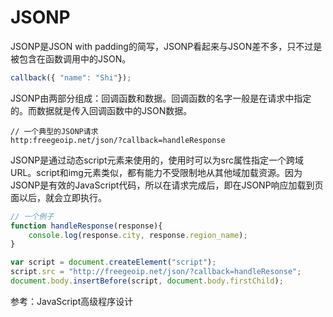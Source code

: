 # JSONP

JSONP是JSON with padding的简写，JSONP看起来与JSON差不多，只不过是被包含在函数调用中的JSON。

```js
callback({ "name": "Shi"});
```

JSONP由两部分组成：回调函数和数据。回调函数的名字一般是在请求中指定的。而数据就是传入回调函数中的JSON数据。

```http
// 一个典型的JSONP请求
http:freegeoip.net/json/?callback=handleResponse
```

JSONP是通过动态script元素来使用的，使用时可以为src属性指定一个跨域URL。script和img元素类似，都有能力不受限制地从其他域加载资源。因为JSONP是有效的JavaScript代码，所以在请求完成后，即在JSONP响应加载到页面以后，就会立即执行。

```js
// 一个例子
function handleResponse(response){
    console.log(response.city, response.region_name);
}

var script = document.createElement("script");
script.src = "http://freegeoip.net/json/?callback=handleResonse";
document.body.insertBefore(script, document.body.firstChild);
```

参考：JavaScript高级程序设计